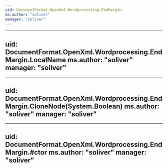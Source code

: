```yaml
---
uid: DocumentFormat.OpenXml.Wordprocessing.EndMargin
ms.author: "soliver"
manager: "soliver"
---
```


---
uid: DocumentFormat.OpenXml.Wordprocessing.EndMargin.LocalName
ms.author: "soliver"
manager: "soliver"
---

---
uid: DocumentFormat.OpenXml.Wordprocessing.EndMargin.CloneNode(System.Boolean)
ms.author: "soliver"
manager: "soliver"
---

---
uid: DocumentFormat.OpenXml.Wordprocessing.EndMargin.#ctor
ms.author: "soliver"
manager: "soliver"
---

